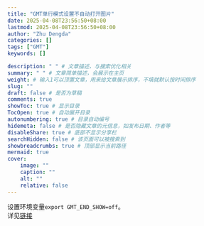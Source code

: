 ```yaml
---
title: "GMT单行模式设置不自动打开图片"
date: 2025-04-08T23:56:50+08:00
lastmod: 2025-04-08T23:56:50+08:00
author: "Zhu Dengda"
categories: []
tags: ["GMT"]
keywords: []

description: " " # 文章描述，与搜索优化相关
summary: " " # 文章简单描述，会展示在主页
weight: # 输入1可以顶置文章，用来给文章展示排序，不填就默认按时间排序
slug: ""
draft: false # 是否为草稿
comments: true
showToc: true # 显示目录
TocOpen: true # 自动展开目录
autonumbering: true # 目录自动编号
hidemeta: false # 是否隐藏文章的元信息，如发布日期、作者等
disableShare: true # 底部不显示分享栏
searchHidden: false # 该页面可以被搜索到
showbreadcrumbs: true # 顶部显示当前路径
mermaid: true
cover:
    image: ""
    caption: ""
    alt: ""
    relative: false
---
```



设置环境变量`export GMT_END_SHOW=off`。  
详见[链接](https://docs.generic-mapping-tools.org/6.5/reference/one-liner.html)
